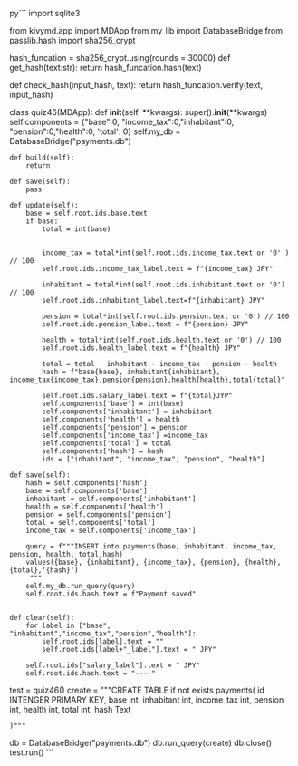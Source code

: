 py``` 
import sqlite3

from kivymd.app import MDApp
from my_lib import DatabaseBridge
from passlib.hash import sha256_crypt

hash_funcation = sha256_crypt.using(rounds = 30000)
def get_hash(text:str):
    return hash_funcation.hash(text)

def check_hash(input_hash, text):
    return hash_funcation.verify(text, input_hash)

class quiz46(MDApp):
    def __init__(self, **kwargs):
        super().__init__(**kwargs)
        self.components = {"base":0, "income_tax":0,"inhabitant":0, "pension":0,"health":0, 'total': 0}
        self.my_db = DatabaseBridge("payments.db")

    def build(self):
        return

    def save(self):
        pass

    def update(self):
        base = self.root.ids.base.text
        if base:
            total = int(base)


            income_tax = total*int(self.root.ids.income_tax.text or '0' ) // 100
            self.root.ids.income_tax_label.text = f"{income_tax} JPY"

            inhabitant = total*int(self.root.ids.inhabitant.text or '0') // 100
            self.root.ids.inhabitant_label.text=f"{inhabitant} JPY"

            pension = total*int(self.root.ids.pension.text or '0') // 100
            self.root.ids.pension_label.text = f"{pension} JPY"

            health = total*int(self.root.ids.health.text or '0') // 100
            self.root.ids.health_label.text = f"{health} JPY"

            total = total - inhabitant - income_tax - pension - health
            hash = f"base{base}, inhabitant{inhabitant}, income_tax{income_tax},pension{pension},health{health},total{total}"

            self.root.ids.salary_label.text = f"{total}JYP"
            self.components['base'] = int(base)
            self.components['inhabitant'] = inhabitant
            self.components['health'] = health
            self.components['pension'] = pension
            self.components['income_tax'] =income_tax
            self.components['total'] = total
            self.components['hash'] = hash
            ids = ["inhabitant", "income_tax", "pension", "health"]

    def save(self):
        hash = self.components['hash']
        base = self.components['base']
        inhabitant = self.components['inhabitant']
        health = self.components['health']
        pension = self.components['pension']
        total = self.components['total']
        income_tax = self.components['income_tax']

        query = f"""INSERT into payments(base, inhabitant, income_tax, pension, health, total,hash) 
        values({base}, {inhabitant}, {income_tax}, {pension}, {health}, {total},'{hash}')
         """
        self.my_db.run_query(query)
        self.root.ids.hash.text = f"Payment saved"


    def clear(self):
        for label in ["base", "inhabitant","income_tax","pension","health"]:
            self.root.ids[label].text = ""
            self.root.ids[label+"_label"].text = " JPY"

        self.root.ids["salary_label"].text = " JPY"
        self.root.ids.hash.text = "----"


test = quiz46()
create = """CREATE TABLE if not exists payments(
    id INTENGER PRIMARY KEY, 
    base int, 
    inhabitant int, 
    income_tax int, 
    pension int, 
    health int, 
    total int, 
    hash Text

    )"""
db = DatabaseBridge("payments.db")
db.run_query(create)
db.close()
test.run() ```

